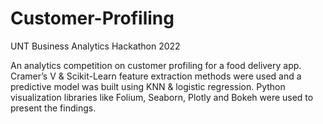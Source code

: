 # Customer-Profiling
UNT Business Analytics Hackathon 2022

An analytics competition on customer profiling for a food delivery app.
Cramer’s V & Scikit-Learn feature extraction methods were used and a predictive model was built using KNN & logistic regression.
Python visualization libraries like Folium, Seaborn, Plotly and Bokeh were used to present the findings.
